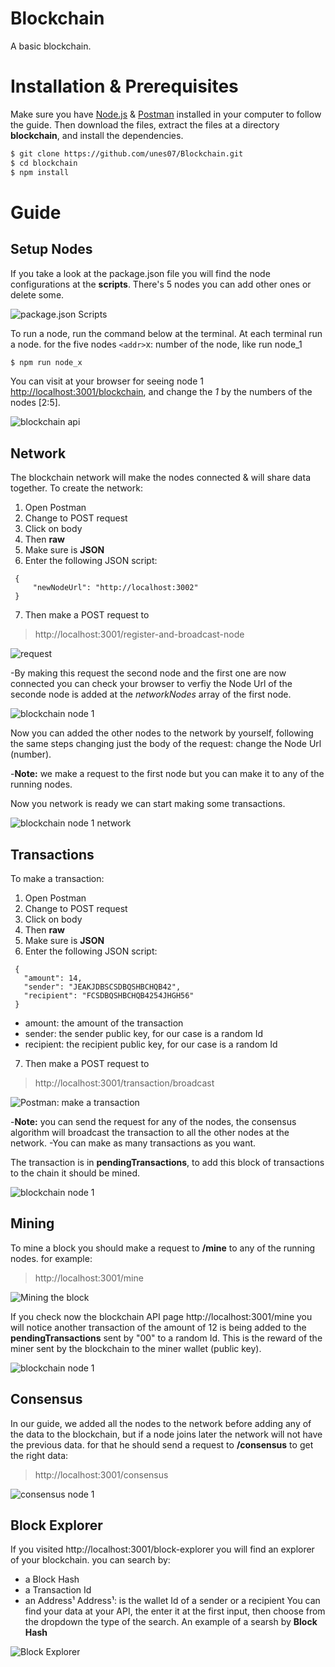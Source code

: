 # Blockchain
A basic blockchain.

# Installation & Prerequisites
Make sure you have [Node.js](https://nodejs.org/) & [Postman](https://www.postman.com/downloads/) installed in your computer to follow the guide.
Then download the files, extract the files at a directory **blockchain**, and install the dependencies.
```sh
$ git clone https://github.com/unes07/Blockchain.git
$ cd blockchain
$ npm install
```
# Guide

## Setup Nodes
If you take a look at the package.json file you will find the node configurations at the **scripts**. There's 5 nodes you can add other ones or delete some.

![package.json Scripts](/images/package.jsonScripts.png)

To run a node, run the command below at the terminal. At each terminal run a node. for the five nodes
`<addr>`x: number of the node, like run node_1
```sh
$ npm run node_x
```

You can visit at your browser for seeing node 1 [http://localhost:3001/blockchain](http://localhost:3001/blockchain), and change the *1* by the numbers of the nodes [2:5].

![blockchain api](/images/image1.jpg)

## Network
The blockchain network will make the nodes connected & will share data together.
To create the network:
 1. Open Postman
 2. Change to POST request
 3. Click on body
 4. Then **raw**
 5. Make sure is **JSON**
 6. Enter the following JSON script:
 ```
  {
      "newNodeUrl": "http://localhost:3002"
  }
 ```
 7. Then make a POST request to 
  > http://localhost:3001/register-and-broadcast-node
  
![request](/images/image2.jpg)
  
-By making this request the second node and the first one are now connected you can check your browser to verfiy the Node Url of the seconde node is added at the *networkNodes* array of the first node.

![blockchain node 1](/images/image3.jpg)

Now you can added the other nodes to the network by yourself, following the same steps changing just the body of the request: change the Node Url (number).

-**Note:** we make a request to the first node but you can make it to any of the running nodes.

Now you network is ready we can start making some transactions.

![blockchain node 1 network](/images/image4.jpg)

## Transactions
To make a transaction:
 1. Open Postman
 2. Change to POST request
 3. Click on body
 4. Then **raw**
 5. Make sure is **JSON**
 6. Enter the following JSON script:
 ```
  {
	"amount": 14,
	"sender": "JEAKJDBSCSDBQSHBCHQB42",
	"recipient": "FCSDBQSHBCHQB4254JHGH56"
  }
 ```
  * amount: the amount of the transaction
  * sender: the sender public key, for our case is a random Id
  * recipient: the recipient public key, for our case is a random Id
  
 7. Then make a POST request to 
  > http://localhost:3001/transaction/broadcast
  
![Postman: make a transaction](/images/image5.jpg)
 
-**Note:** you can send the request for any of the nodes, the consensus algorithm will broadcast the transaction to all the other nodes at the network.
-You can make as many transactions as you want.

The transaction is in **pendingTransactions**, to add this block of transactions to the chain it should be mined.

![blockchain node 1](/images/image6.jpg)

## Mining
To mine a block you should make a request to **/mine** to any of the running nodes. for example:
> http://localhost:3001/mine

![Mining the block](/images/image7.jpg)

If you check now the blockchain API page http://localhost:3001/mine you will notice another transaction of the amount of 12 is being added to the **pendingTransactions** sent by "00" to a random Id. This is the reward of the miner sent by the blockchain to the miner wallet (public key).

![blockchain node 1](/images/image8.jpg)

## Consensus
In our guide, we added all the nodes to the network before adding any of the data to the blockchain, but if a node joins later the network will not have the previous data. for that he should send a request to **/consensus** to get the right data:
> http://localhost:3001/consensus

![consensus node 1](/images/image9.jpg)

## Block Explorer
If you visited http://localhost:3001/block-explorer you will find an explorer of your blockchain.
you can search by:
 * a Block Hash
 * a Transaction Id
 * an Address¹
Address¹: is the wallet Id of a sender or a recipient
You can find your data at your API, the enter it at the first input, then choose from the dropdown the type of the search. An example of a searsh by **Block Hash**

![Block Explorer](/images/image10.jpg)



